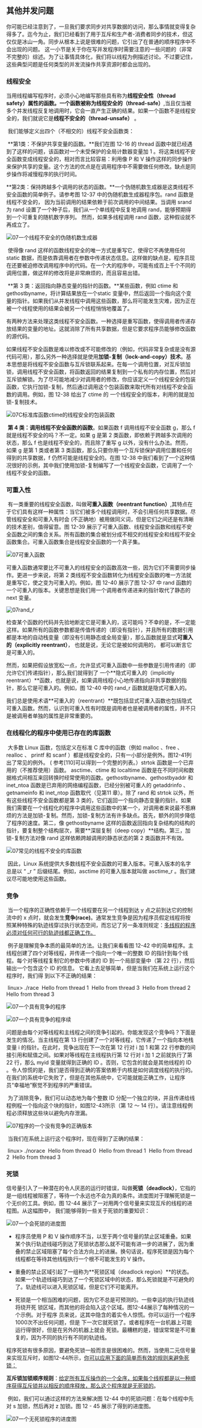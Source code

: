 ## 其他并发问题

​		你可能已经注意到了，一旦我们要求同步对共享数据的访问，那么事情就变得复杂得多了。迄今为止，我们已经看到了用于互斥和生产者-消费者同步的技术，但这仅仅是冰山一角。同步从根本上说是很难的问题，它引出了在普通的顺序程序中不会出现的问题。 这一小节是关于你在写并发程序时需要注意的一些问题的（非常不完整的）综述。为了让事情具体化，我们将以线程为例描述讨论。不过要记住，这些典型问题是任何类型的并发流操作共享资源时都会出现的。







### 线程安全

​		当用线程编写程序时，必须小心地编写那些具有称为**线程安全性（thread safety）**属性的函数。一个函数被称为**线程安全的（thread-safe）**,当且仅当被多个并发线程反复地调用时，它会一直产生正确的结果。如果一个函数不是线程安全的，我们就说它是**线程不安全的（thread-unsafe）** 。

​		我们能够定义出四个（不相交的）线程不安全函数类：

​		**第1类：不保护共享变量的函数。**我们在图 12-16 的 thread 函数中就已经遇到了这样的问题，该函数对一个未受保护的全局计数器变量加 1 。将这类线程不安全函数变成线程安全的，相对而言比较容易：利用像 P 和 V 操作这样的同步操作来保护共享的变量。这个方法的优点是在调用程序中不需要做任何修改。缺点是同步操作将减慢程序的执行时间。

​		**第2类：保持跨越多个调用的状态的函数。**一个伪随机数生成器是这类线程不安全函数的简单例子。请参考图 12-37 中的伪随机数生成器程序包。rand 函数是线程不安全的， 因为当前调用的结果依赖于前次调用的中间结果。当调用 srand 为 rand 设置了一个种子后，我们从一个单线程中反复地调用 rand，能够预期得到一个可重复的随机数字序列。 然而，如果多线程调用 rand 函数，这种假设就不再成立了。

![07一个线程不安全的伪随机数生成器](./markdownimage/07一个线程不安全的伪随机数生成器.png)

​		使得像 rand 这样的函数线程安全的唯一方式是重写它，使得它不再使用任何 static 数据，而是依靠调用者在参数中传递状态信息。这样做的缺点是，程序员现在还要被迫修改调用程序中的代码。在一个大的程序中，可能有成百上千个不同的调用位置，做这样的修改将是非常麻烦的，而且容易出错。

​		**第 3 类：返回指向静态变量的指针的函数。**某些函数，例如 ctime 和 gethostbyname，将计算结果放在一个static 变量中，然后返回一个指向这个变量的指针。如果我们从并发线程中调用这些函数，那么将可能发生灾难，因为正在被一个线程使用的结果会被另一个线程悄悄地覆盖了。	

​		有两种方法来处理这类线程不安全函数。一种选择是重写函数，使得调用者传递存放结果的变量的地址。这就消除了所有共享数据，但是它要求程序员能够修改函数的源代码。

​		如果线程不安全函数是难以修改或不可能修改的（例如，代码非常复杂或是没有源代码可用），那么另外一种选择就是使用**加锁-复制（lock-and-copy）技术**。基本思想是将线程不安全函数与互斥锁联系起来。在每一个调用位置，对互斥锁加锁，调用线程不安全函数，将函数返回的结果复制到一个私有的内存位置，然后对互斥锁解锁。为了尽可能地减少对调用者的修改，你应该定义一个线程安全的包装函数，它执行加锁-复制，然后通过调用这个包装函数来取代所有对线程不安全函数的调用。例如，图 12-38 给出了 ctime 的 一个线程安全的版本，利用的就是加锁-复制技术。

![07C标准库函数ctime的线程安全的包装函数](./markdownimage/07C标准库函数ctime的线程安全的包装函数.png)

​		**第 4 类：调用线程不安全函数的函数**。如果函数 f 调用线程不安全函数 g，那么 f 就是线程不安全的吗？不一定。如果 g 是第 2 类函数，即依赖于跨越多次调用的状态，那么 f 也是线程不安全的，而且除了重写 g 以外，没有什么办法。然而，如果 g 是第 1 类或者第 3 类函数，那么只要你用一个互斥锁保护调用位置和任何得到的共享数据，f 仍然可能是线程安全的。在图 12-38 中我们看到了一个这种情况很好的示例，其中我们使用加锁-复制编写了一个线程安全函数，它调用了一个线程不安全的函数。



### 可重入性

​		有一类重要的线程安全函数，叫做**可重入函数（reentrant function）**,其特点在于它们具有这样一种属性：当它们被多个线程调用时，不会引用任何共享数据。尽管线程安全和可重入有时会 (不正确地）被用做同义词，但是它们之间还是有清晰的技术差别，值得留意。图 12-39 展示了可重入函数、线程安全函数和线程不安全函数之间的集合关系。所有函数的集合被划分成不相交的线程安全和线程不安全函数集合。可重入函数集合是线程安全函数的一个真子集。

![07可重入函数](./markdownimage/07可重入函数.png)

​		可重入函数通常要比不可重入的线程安全的函数高效一些，因为它们不需要同步操作。更进一步来说，将第 2 类线程不安全函数转化为线程安全函数的唯一方法就是重写它，使之变为可重入的。例如，图 12-40 展示了图 12-37 中 rand 函数的一个可重入的版本。关键思想是我们用一个调用者传递进来的指针取代了静态的 next 变量。

![07rand_r](./markdownimage/07rand_r.png)

​		检查某个函数的代码并先验地断定它是可重入的，这可能吗？不幸的是，不一定能这样。如果所有的函数参数都是传值传递的（即没有指针），并且所有的数据引用都是本地的自动栈变量（即没有引用静态或全局变量），那么函数就是显式**可重入的（explicitly reentrant）**， 也就是说，无论它是被如何调用的， 都可以断言它是可重入的。

​		然而，如果把假设放宽松一点，允许显式可重入函数中一些参数是引用传递的（即允许它们传递指针），那么我们就得到了 一个**隐式可重入的（implicitly reentrant）**函数，也就是说，如果调用线程小心地传递指向非共享数据的指针，那么它是可重入的。例如，图 12-40 中的 rand_r 函数就是隐式可重入的。

​		我们总是使用术语**可重入的（reentrant）**既包括显式可重入函数也包括隐式可重入函数。然而，认识到可重入性有时既是调用者也是被调用者的属性，并不只是被调用者单独的属性是非常重要的。





### 在线程化的程序中使用已存在的库函数

​		大多数 Linux 函数，包括定义在标准 C 库中的函数（例如 malloc 、free 、realloc 、 printf 和 scanf ）都是线程安全的，只有一小部分是例外。图12-41列出了常见的例外。 ( 参考[110]可以得到一个完整的列表。）strtok  函数是一个已弃用的（不推荐使用）函数。 asctime、ctime 和 localtime 函数是在不同时间和数据格式间相互来回转换时经常使用的函数。gethostbyname、gethostbyaddr 和 inet_ntoa 函数是已弃用的网络编程函数，已经分别被可重人的 getaddrinfo 、getnameinfo 和 inet_ntop 函数取代（见第11 章）。除了 rand 和 strtok 以外，所有这些线程不安全函数都是第 3 类的，它们返回一个指向静态变量的指针。如果我们需要在一个线程化的程序中调用这些函数中的某一个，对调用者来说最不惹麻烦的方法是加锁-复制。然而，加锁-复制方法有许多缺点。首先，额外的同步降低了程序的速度。第二，像 gethostbyname 这样的函数返回指向复杂结构的结构的指针，要复制整个结构层次，需要**深层复制（deep copy）**结构。第三，加锁-复制方法对像 rand 这样依赖跨越调用的静态状态的第 2 类函数并不有效。

![07常见的线程不安全的库函数](./markdownimage/07常见的线程不安全的库函数.png)

​		因此，Linux 系统提供大多数线程不安全函数的可重入版本。可重入版本的名字总是以 “ _r ” 后缀结尾。例如，asctime 的可重入版本就叫做 asctime_r 。我们建议尽可能地使用这些函数。



### 竞争

​		当一个程序的正确性依赖于一个线程要在另一个线程到达 y 点之前到达它的控制流中的 x 点时，就会发生**竞争(race)**。通常发生竞争是因为程序员假定线程将按照某种特殊的轨迹线穿过执行状态空间，而忘记了另一条准则规定：<u>多线程的程序必须对任何可行的轨迹线都正确工作。</u>

​		例子是理解竞争本质的最简单的方法。让我们来看看图 12-42 中的简单程序。主线程创建了四个对等线程，并传递一个指向一个唯一的整数 ID 的指针到每个线程。每个对等线程复制它的参数中传递的 ID 到一个局部变量中（第 22 行），然后输出一个包含这个 ID 的信息。 它看上去足够简单，但是当我们在系统上运行这个程序时，我们得 到以下不正确的结果：

​		linux> ./race
​		Hello from thread 1 
​		Hello from thread 3 
​		Hello from thread 2 
​		Hello from thread 3 

![07一个具有竞争的程序](./markdownimage/07一个具有竞争的程序.png)

![07一个具有竞争的程序续](./markdownimage/07一个具有竞争的程序续.png)

​		问题是由每个对等线程和主线程之间的竞争引起的。你能发现这个竞争吗？下面是发生的情况。当主线程在第 13 行创建了一个对等线程，它传递了一个指向本地栈变量 i 的指针。在此时，竞争出现在下一次在第 12 行对 i 加 1 和第 22 行参数的间接引用和赋值之间。如果对等线程在主线程执行第 12 行对 i 加 1 之前就执行了第 22 行，那么 myid 变量就得到正确的 ID 。否则，它包含的就会是其他线程的 ID 。令人惊慌的是，我们是否得到正确的答案依赖于内核是如何调度线程的执行的。在我们的系统中它失败了，但是在其他系统中，它可能就能正确工作，让程序员“幸福地”察觉不到程序的严重错误。

​		为了消除竞争，我们可以动态地为每个整数 ID 分配一个独立的块，并且传递给线程例程一个指向这个块的指针，如图12-43所示（第 12 〜 14 行）。请注意线程例程必须释放这些块以避免内存泄漏。

![07程序的一个没有竞争的正确版本](./markdownimage/07程序的一个没有竞争的正确版本.png)

​		当我们在系统上运行这个程序时，现在得到了正确的结果：

​			linux> ./norace 
​			Hello from thread 0 
​			Hello from thread 1 
​			Hello from thread 2 
​			Hello from thread 3





### 死锁

​		信号量引入了一种潜在的令人厌恶的运行时错误，叫做**死锁（deadlock）**，它指的是一组线程被阻塞了，等待一个永远也不会为真的条件。进度图对于理解死锁是一个无价的工具。例如，图 12-44 展示了一对用两个信号量来实现互斥的线程的进程图。从这幅图中， 我们能够得到一些关于死锁的重要知识：

![07一个会死锁的进度图](./markdownimage/07一个会死锁的进度图.png)

* 程序员使用 P 和 V 操作顺序不当，以至于两个信号量的禁止区域重叠。如果某个执行轨迹线碰巧到达了死锁状态那么就不可能有进一步的进展了，因为重叠的禁止区域阻塞了每个合法方向上的进展。换句话说，程序死锁是因为每个线程都在等待其他线程执行一个根不可能发生的 V 操作。

* 重叠的禁止区域引起了一组称为**死锁区域（deadlock region）**的状态。如果一个轨迹线碰巧到达了一个死锁区域中的状态，那么死锁就是不可避免的了。轨迹线可以进入死锁区域，但是它们不可能离开。

* 死锁是一个相当困难的问题，因为它不总是可预测的。一些幸运的执行轨迹线将绕开死 锁区域，而其他的将会陷入这个区域。图12-44展示了每种情况的一个示例。对于程序 员来说，这其中隐含的着实令人惊慌。你可以运行一个程序1000次不出任何问题，但是 下一次它就死锁了。或者程序在一台机器上可能运行得很好，但是在另外的机器上就会 死锁。最糟糕的是，错误常常是不可重复的，因为不同的执行有不同的轨迹线。

​        程序死锁有很多原因，要避免死锁一般而言是很困难的。然而，当使用二元信号量来实现互斥时，如图12-44所示，<u>你可以应用下面的简单而有效的规则来避免死锁：</u>

​		**互斥锁加锁顺序规则**：<u>给定所有互斥操作的一个全序，如果每个线程都是以一种顺序获得互斥锁并以相反的顺序释放，那么这个程序就是无死锁的</u>。

​		例如，我们可以通过这样的方法来解决图 12-44 中的死锁问题：在每个线程中先对 s 加锁，然后再对 z 加锁。图 12 - 45 展示了得到的进度图。

![07一个无死锁程序的进度图](./markdownimage/07一个无死锁程序的进度图.png)